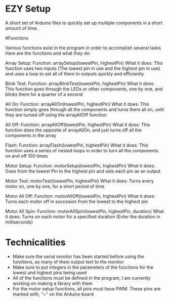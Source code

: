 # EZY Setup  
A short set of Arduino files to quickly set up multiple components in a short amount of time.


#Functions

Various functions exist in the program in order to accomplish several tasks
Here are the functions and what they do:

Array Setup:
Function: arraySetup(lowestPin, highestPin)
What it does: This function uses two inputs (The lowest pin in use and the highest pin in use) and uses a loop to set all of them to outputs quickly and efficiently
  
Blink Test:
Function: arrayBlinkTest(lowestPin, highestPin)
What it does: This function goes through the LEDs or other components, one by one, and blinks them for a quarter of a second
  
All On:
Function: arrayAllOn(lowestPin, highestPin)
What it does: This function simply goes through all the components and turns them all on, until they are turned off using the arrayAllOff function 
  
All Off:
Function: arrayAllOff(lowestPin, highestPin)
What it does: This function does the opposite of arrayAllOn, and just turns off all the components in the array
  
Flash:
Function: arrayFlash(lowestPin, highestPin)
What it does: This function uses a series of nested loops in order to turn all the components on and off 100 times

Motor Setup:
Function: motorSetup(lowestPin, highestPin)
What it does: Goes from the lowest Pin to the highest pin and sets each pin as an output

Motor Test:
motorTest(lowestPin, highestPin)
What it does: Turns every motor on, one by one, for a short period of time

Motor All Off:
Function: motorAllOff(lowestPin, highestPin)
What it does: Turns each motor off in succesion from the lowest to the highest pin 

Motor All Spin:
Function: motorAllSpin(lowestPin, highestPin, duration)
What it does: Turns on each motor for a specified duration (Enter the duration in milliseconds)

# Technicalities 
- Make sure the serial monitor has been started before using the functions, as many of them output text to the monitor
- Make sure to put integers in the parameters of the functions for the lowest and highest pins being used
- All of the functions must be defined in the program, I am currently working on making a library with them 
- For the motor setup functions, all pins must have PWM. These pins are marked with, "~" on the Arduino board
